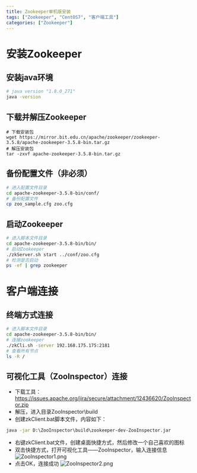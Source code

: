 ```yaml
---
title: Zookeeper单机版安装
tags: ["Zookeeper", "CentOS7", "客户端工具"]
categories: ["Zookeeper"]
---
```

# 安装Zookeeper
## 安装java环境
```bash
# java version "1.8.0_271"
java -version
```
## 下载并解压Zookeeper
```base
# 下载安装包
wget https://mirror.bit.edu.cn/apache/zookeeper/zookeeper‐3.5.8/apache‐zookeeper‐3.5.8‐bin.tar.gz
# 解压安装包
tar ‐zxvf apache‐zookeeper‐3.5.8‐bin.tar.gz
```
<!-- more -->
## 备份配置文件（非必须）
```bash
# 进入配置文件目录
cd apache-zookeeper-3.5.8-bin/conf/
# 备份配置文件
cp zoo_sample.cfg zoo.cfg
```
## 启动Zookeeper
```bash
# 进入脚本文件目录
cd apache-zookeeper-3.5.8-bin/bin/
# 启动Zookeeper
./zkServer.sh start ../conf/zoo.cfg
# 检测是否启动
ps -ef | grep zookeeper
```
# 客户端连接
## 终端方式连接
```bash
# 进入脚本文件目录
cd apache-zookeeper-3.5.8-bin/bin/
# 连接zookeeper
./zkCli.sh -server 192.168.175.175:2181
# 查看所有节点
ls -R /
```
## 可视化工具（ZooInspector）连接
* 下载工具：https://issues.apache.org/jira/secure/attachment/12436620/ZooInspector.zip
* 解压，进入目录ZooInspector\build
* 创建zkClient.bat脚本文件，内容如下：
```bat
java -jar D:\ZooInspector\build\zookeeper-dev-ZooInspector.jar
```
* 右键zkClient.bat文件，创建桌面快捷方式，然后修改一个自己喜欢的图标
* 双击快捷方式，打开可视化工具——ZooInspector，输入连接信息
![ZooInspector1.png](ZooInspector1.png)
* 点击OK，连接成功
![ZooInspector2.png](ZooInspector2.png)






















